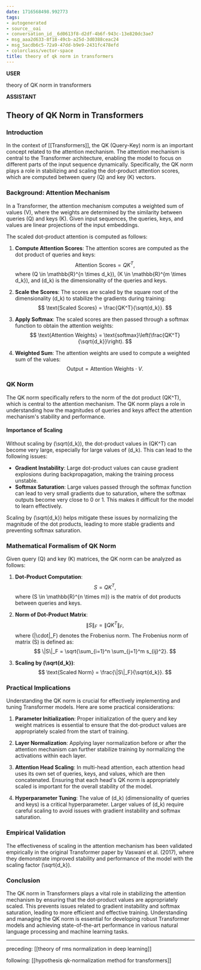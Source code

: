 ```yaml
---
date: 1716568498.992773
tags:
- autogenerated
- source__oai
- conversation_id__6d0613f8-d2df-4b6f-943c-13e820dc3ae7
- msg_aaa2d633-8f18-49cb-a25d-3d0388ceac24
- msg_5acdb6c5-72a9-47dd-b9e9-2431fc478efd
- colorclass/vector-space
title: theory of qk norm in transformers
---
```


**USER**

theory of QK norm in transformers


**ASSISTANT**

## Theory of QK Norm in Transformers

### Introduction

In the context of [[Transformers]], the QK (Query-Key) norm is an important concept related to the attention mechanism. The attention mechanism is central to the Transformer architecture, enabling the model to focus on different parts of the input sequence dynamically. Specifically, the QK norm plays a role in stabilizing and scaling the dot-product attention scores, which are computed between query (Q) and key (K) vectors.

### Background: Attention Mechanism

In a Transformer, the attention mechanism computes a weighted sum of values (V), where the weights are determined by the similarity between queries (Q) and keys (K). Given input sequences, the queries, keys, and values are linear projections of the input embeddings.

The scaled dot-product attention is computed as follows:

1. **Compute Attention Scores**: The attention scores are computed as the dot product of queries and keys:
   $$
   \text{Attention Scores} = QK^T,
   $$
   where \(Q \in \mathbb{R}^{n \times d_k}\), \(K \in \mathbb{R}^{m \times d_k}\), and \(d_k\) is the dimensionality of the queries and keys.

2. **Scale the Scores**: The scores are scaled by the square root of the dimensionality \(d_k\) to stabilize the gradients during training:
   $$
   \text{Scaled Scores} = \frac{QK^T}{\sqrt{d_k}}.
   $$

3. **Apply Softmax**: The scaled scores are then passed through a softmax function to obtain the attention weights:
   $$
   \text{Attention Weights} = \text{softmax}\left(\frac{QK^T}{\sqrt{d_k}}\right).
   $$

4. **Weighted Sum**: The attention weights are used to compute a weighted sum of the values:
   $$
   \text{Output} = \text{Attention Weights} \cdot V.
   $$

### QK Norm

The QK norm specifically refers to the norm of the dot product \(QK^T\), which is central to the attention mechanism. The QK norm plays a role in understanding how the magnitudes of queries and keys affect the attention mechanism's stability and performance.

#### Importance of Scaling

Without scaling by \(\sqrt{d_k}\), the dot-product values in \(QK^T\) can become very large, especially for large values of \(d_k\). This can lead to the following issues:

- **Gradient Instability**: Large dot-product values can cause gradient explosions during backpropagation, making the training process unstable.
- **Softmax Saturation**: Large values passed through the softmax function can lead to very small gradients due to saturation, where the softmax outputs become very close to 0 or 1. This makes it difficult for the model to learn effectively.

Scaling by \(\sqrt{d_k}\) helps mitigate these issues by normalizing the magnitude of the dot products, leading to more stable gradients and preventing softmax saturation.

### Mathematical Formalism of QK Norm

Given query \(Q\) and key \(K\) matrices, the QK norm can be analyzed as follows:

1. **Dot-Product Computation**:
   $$
   S = QK^T,
   $$
   where \(S \in \mathbb{R}^{n \times m}\) is the matrix of dot products between queries and keys.

2. **Norm of Dot-Product Matrix**:
   $$
   \|S\|_F = \|QK^T\|_F,
   $$
   where \(\|\cdot\|_F\) denotes the Frobenius norm. The Frobenius norm of matrix \(S\) is defined as:
   $$
   \|S\|_F = \sqrt{\sum_{i=1}^n \sum_{j=1}^m s_{ij}^2}.
   $$

3. **Scaling by \(\sqrt{d_k}\)**:
   $$
   \text{Scaled Norm} = \frac{\|S\|_F}{\sqrt{d_k}}.
   $$

### Practical Implications

Understanding the QK norm is crucial for effectively implementing and tuning Transformer models. Here are some practical considerations:

1. **Parameter Initialization**: Proper initialization of the query and key weight matrices is essential to ensure that the dot-product values are appropriately scaled from the start of training.

2. **Layer Normalization**: Applying layer normalization before or after the attention mechanism can further stabilize training by normalizing the activations within each layer.

3. **Attention Head Scaling**: In multi-head attention, each attention head uses its own set of queries, keys, and values, which are then concatenated. Ensuring that each head's QK norm is appropriately scaled is important for the overall stability of the model.

4. **Hyperparameter Tuning**: The value of \(d_k\) (dimensionality of queries and keys) is a critical hyperparameter. Larger values of \(d_k\) require careful scaling to avoid issues with gradient instability and softmax saturation.

### Empirical Validation

The effectiveness of scaling in the attention mechanism has been validated empirically in the original Transformer paper by Vaswani et al. (2017), where they demonstrate improved stability and performance of the model with the scaling factor \(\sqrt{d_k}\).

### Conclusion

The QK norm in Transformers plays a vital role in stabilizing the attention mechanism by ensuring that the dot-product values are appropriately scaled. This prevents issues related to gradient instability and softmax saturation, leading to more efficient and effective training. Understanding and managing the QK norm is essential for developing robust Transformer models and achieving state-of-the-art performance in various natural language processing and machine learning tasks.


---

preceding: [[theory of rms normalization in deep learning]]  


following: [[hypothesis qk-normalization method for transformers]]